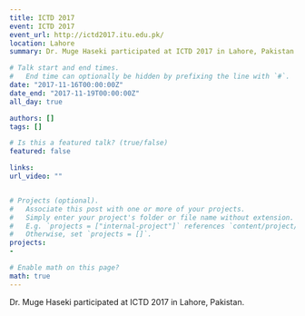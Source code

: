```yaml
---
title: ICTD 2017
event: ICTD 2017
event_url: http://ictd2017.itu.edu.pk/
location: Lahore
summary: Dr. Muge Haseki participated at ICTD 2017 in Lahore, Pakistan.

# Talk start and end times.
#   End time can optionally be hidden by prefixing the line with `#`.
date: "2017-11-16T00:00:00Z"
date_end: "2017-11-19T00:00:00Z"
all_day: true

authors: []
tags: []

# Is this a featured talk? (true/false)
featured: false

links:
url_video: ""


# Projects (optional).
#   Associate this post with one or more of your projects.
#   Simply enter your project's folder or file name without extension.
#   E.g. `projects = ["internal-project"]` references `content/project/deep-learning/index.md`.
#   Otherwise, set `projects = []`.
projects:
- 

# Enable math on this page?
math: true
---
```



Dr. Muge Haseki participated at ICTD 2017 in Lahore, Pakistan.

